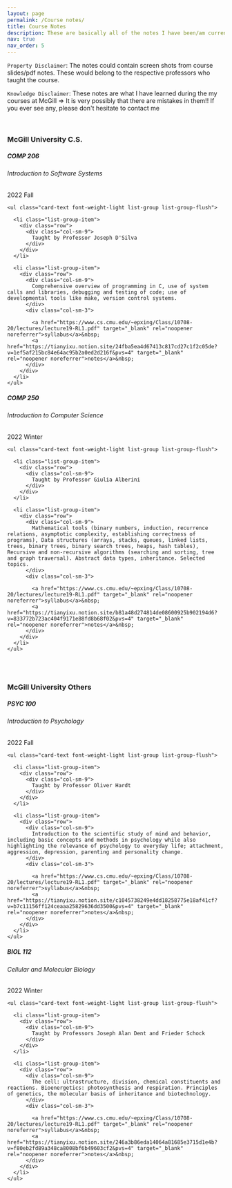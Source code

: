 ```yaml
---
layout: page
permalink: /Course notes/
title: Course Notes
description: These are basically all of the notes I have been/am currently making (if you find these useful, I'd really appreciate it if you buy me a coffee!)
nav: true
nav_order: 5
---
```


<!-- pages/projects.md -->

`Property Disclaimer`: The notes could contain screen shots from course slides/pdf notes. These would belong to the respective professors who taught the course.

`Knowledge Disclaimer`: These notes are what I have learned during the my courses at McGill => It is very possibly that there are mistakes in them!!
If you ever see any, please don't hesitate to contact me


<article>

<br>
<h3 id="McGill-university">McGill University C.S.</h3>

<div class="card mt-3">
  <div class="p-3">
    <div class="row">
      <div class="col-sm-10">
        <h5 class="card-title">COMP 206</h5>
        <h6 class="card-subtitle font-italic">Introduction to Software Systems</h6>
      </div>
      <div class="col-sm-2 text-sm-right">
        <span class="badge">
          2022 Fall
        </span>
      </div>
    </div>
    
    <ul class="card-text font-weight-light list-group list-group-flush">
      
      <li class="list-group-item">
        <div class="row">
          <div class="col-sm-9">
            Taught by Professor Joseph D'Silva
          </div>
        </div>
      </li>

      <li class="list-group-item">
        <div class="row">
          <div class="col-sm-9">
            Comprehensive overview of programming in C, use of system calls and libraries, debugging and testing of code; use of developmental tools like make, version control systems.
          </div>
          <div class="col-sm-3">
            
            <a href="https://www.cs.cmu.edu/~epxing/Class/10708-20/lectures/lecture19-RL1.pdf" target="_blank" rel="noopener noreferrer">syllabus</a>&nbsp;
            <a href="https://tianyixu.notion.site/24fba5ea4d67413c817cd27c1f2c05de?v=1ef5af215bc84e64ac95b2a0ed2d216f&pvs=4" target="_blank" rel="noopener noreferrer">notes</a>&nbsp;
          </div>
        </div>
      </li>    
    </ul>
  </div>
</div>

<div class="card mt-3">
  <div class="p-3">
    <div class="row">
      <div class="col-sm-10">
        <h5 class="card-title">COMP 250</h5>
        <h6 class="card-subtitle font-italic">Introduction to Computer Science</h6>
      </div>
      <div class="col-sm-2 text-sm-right">
        <span class="badge">
          2022 Winter
        </span>
      </div>
    </div>
    
    <ul class="card-text font-weight-light list-group list-group-flush">
      
      <li class="list-group-item">
        <div class="row">
          <div class="col-sm-9">
            Taught by Professor Giulia Alberini
          </div>
        </div>
      </li>

      <li class="list-group-item">
        <div class="row">
          <div class="col-sm-9">
            Mathematical tools (binary numbers, induction, recurrence relations, asymptotic complexity, establishing correctness of programs), Data structures (arrays, stacks, queues, linked lists, trees, binary trees, binary search trees, heaps, hash tables), Recursive and non-recursive algorithms (searching and sorting, tree and graph traversal). Abstract data types, inheritance. Selected topics.
          </div>
          <div class="col-sm-3">
            
            <a href="https://www.cs.cmu.edu/~epxing/Class/10708-20/lectures/lecture19-RL1.pdf" target="_blank" rel="noopener noreferrer">syllabus</a>&nbsp;
            <a href="https://tianyixu.notion.site/b81a48d274814de08600925b902194d6?v=833772b723ac404f9171e88fd8b68f02&pvs=4" target="_blank" rel="noopener noreferrer">notes</a>&nbsp;
          </div>
        </div>
      </li>    
    </ul>
  </div>
</div>

<br>
<br>
<h3 id="McGill-university">McGill University Others</h3>

<div class="card mt-3">
  <div class="p-3">
    <div class="row">
      <div class="col-sm-10">
        <h5 class="card-title">PSYC 100</h5>
        <h6 class="card-subtitle font-italic">Introduction to Psychology</h6>
      </div>
      <div class="col-sm-2 text-sm-right">
        <span class="badge">
          2022 Fall
        </span>
      </div>
    </div>
    
    <ul class="card-text font-weight-light list-group list-group-flush">
      
      <li class="list-group-item">
        <div class="row">
          <div class="col-sm-9">
            Taught by Professor Oliver Hardt
          </div>
        </div>
      </li>

      <li class="list-group-item">
        <div class="row">
          <div class="col-sm-9">
            Introduction to the scientific study of mind and behavior, including basic concepts and methods in psychology while also highlighting the relevance of psychology to everyday life; attachment, aggression, depression, parenting and personality change.
          </div>
          <div class="col-sm-3">
            
            <a href="https://www.cs.cmu.edu/~epxing/Class/10708-20/lectures/lecture19-RL1.pdf" target="_blank" rel="noopener noreferrer">syllabus</a>&nbsp;
            <a href="https://tianyixu.notion.site/c1045738249e4dd18258775e18af41cf?v=b7c11156ff124ceaaa25829636dd3500&pvs=4" target="_blank" rel="noopener noreferrer">notes</a>&nbsp;
          </div>
        </div>
      </li>    
    </ul>
  </div>
</div>


<div class="card mt-3">
  <div class="p-3">
    <div class="row">
      <div class="col-sm-10">
        <h5 class="card-title">BIOL 112</h5>
        <h6 class="card-subtitle font-italic">Cellular and Molecular Biology</h6>
      </div>
      <div class="col-sm-2 text-sm-right">
        <span class="badge">
          2022 Winter
        </span>
      </div>
    </div>
    
    <ul class="card-text font-weight-light list-group list-group-flush">
      
      <li class="list-group-item">
        <div class="row">
          <div class="col-sm-9">
            Taught by Professors Joseph Alan Dent and Frieder Schock
          </div>
        </div>
      </li>

      <li class="list-group-item">
        <div class="row">
          <div class="col-sm-9">
            The cell: ultrastructure, division, chemical constituents and reactions. Bioenergetics: photosynthesis and respiration. Principles of genetics, the molecular basis of inheritance and biotechnology.
          </div>
          <div class="col-sm-3">
            
            <a href="https://www.cs.cmu.edu/~epxing/Class/10708-20/lectures/lecture19-RL1.pdf" target="_blank" rel="noopener noreferrer">syllabus</a>&nbsp;
            <a href="https://tianyixu.notion.site/246a3b86eda14064a81685e3715d1e4b?v=f80eb2fd89a348ca8008bf6b49603cf2&pvs=4" target="_blank" rel="noopener noreferrer">notes</a>&nbsp;
          </div>
        </div>
      </li>    
    </ul>
  </div>
</div>





</article>



